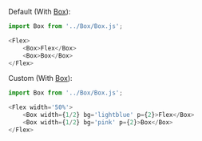 
Default (With [Box](#/Components/Box)):
```js
import Box from '../Box/Box.js';

<Flex>
    <Box>Flex</Box>
    <Box>Box</Box>
</Flex>
```

Custom (With [Box](#/Components/Box)):
```js
import Box from '../Box/Box.js';

<Flex width='50%'>
    <Box width={1/2} bg='lightblue' p={2}>Flex</Box>
    <Box width={1/2} bg='pink' p={2}>Box</Box>
</Flex>

```
